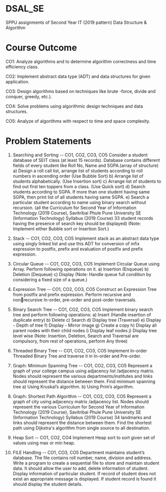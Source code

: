 # DSAL_SE
SPPU assignments of Second Year IT (2019 pattern) Data Structure &amp; Algorithm


# Course Outcome
CO1: Analyze algorithms and to determine algorithm correctness and time efficiency class.

CO2: Implement abstract data type (ADT) and data structures for given application.

CO3: Design algorithms based on techniques like brute -force, divide and conquer, greedy, etc.).

CO4: Solve problems using algorithmic design techniques and data structures.

CO5: Analyze of algorithms with respect to time and space complexity.

# Problem Statements 
1. Searching and Sorting -- CO1, CO2, CO3, CO5
Consider a student database of SEIT class (at least 15 records). Database contains different fields of 
every student like Roll No, Name and SGPA.(array of structure)
a) Design a roll call list, arrange list of students according to roll numbers in ascending order (Use 
Bubble Sort)
b) Arrange list of students alphabetically. (Use Insertion sort)
c) Arrange list of students to find out first ten toppers from a class. (Use Quick sort)
d) Search students according to SGPA. If more than one student having same SGPA, then print list 
of all students having same SGPA.
e) Search a particular student according to name using binary search without recursion. (all the 
Curriculum for Second Year of Information Technology (2019 Course), Savitribai Phule Pune University
SE (Information Technology) Syllabus (2019 Course) 33
student records having the presence of search key should be displayed)
(Note: Implement either Bubble sort or Insertion Sort.)

2. Stack -- CO1, CO2, CO3, CO5
Implement stack as an abstract data type using singly linked list and use this ADT for conversion of 
infix expression to postfix, prefix and evaluation of postfix and prefix expression.

3. Circular Queue -- CO1, CO2, CO3, CO5
Implement Circular Queue using Array. Perform following operations on it.
a) Insertion (Enqueue)
b) Deletion (Dequeue)
c) Display
(Note: Handle queue full condition by considering a fixed size of a queue.)

4. Expression Tree -- CO1, CO2, CO3, CO5
Construct an Expression Tree from postfix and prefix expression. Perform recursive and nonrecursive In-order, pre-order and post-order traversals.

5. Binary Search Tree -- CO1, CO2, CO3, CO5
Implement binary search tree and perform following operations:
a) Insert (Handle insertion of duplicate entry)
b) Delete
c) Search
d) Display tree (Traversal)
e) Display - Depth of tree
f) Display - Mirror image
g) Create a copy
h) Display all parent nodes with their child nodes
i) Display leaf nodes
j) Display tree level wise
(Note: Insertion, Deletion, Search and Traversal are compulsory, from rest of operations, perform 
Any three)

6. Threaded Binary Tree -- CO1, CO2, CO3, CO5
Implement In-order Threaded Binary Tree and traverse it in In-order and Pre-order.

7. Graph: Minimum Spanning Tree -- CO1, CO2, CO3, CO5
Represent a graph of your college campus using adjacency list /adjacency matrix. Nodes should 
represent the various departments/institutes and links should represent the distance between them. 
Find minimum spanning tree
a) Using Kruskal’s algorithm.
b) Using Prim’s algorithm.

8. Graph: Shortest Path Algorithm -- CO1, CO2, CO3, CO5
Represent a graph of city using adjacency matrix /adjacency list. Nodes should represent the various 
Curriculum for Second Year of Information Technology (2019 Course), Savitribai Phule Pune University
SE (Information Technology) Syllabus (2019 Course) 34
landmarks and links should represent the distance between them. Find the shortest path using 
Dijkstra's algorithm from single source to all destination.

9. Heap Sort -- CO1, CO2, CO4
Implement Heap sort to sort given set of values using max or min heap.

10. FILE Handling -- CO1, CO3, CO5
Department maintains student’s database. The file contains roll number, name, division and address. 
Write a program to create a sequential file to store and maintain student data. It should allow the 
user to add, delete information of student. Display information of particular student. If record of 
student does not exist an appropriate message is displayed. If student record is found it should 
display the student details.
